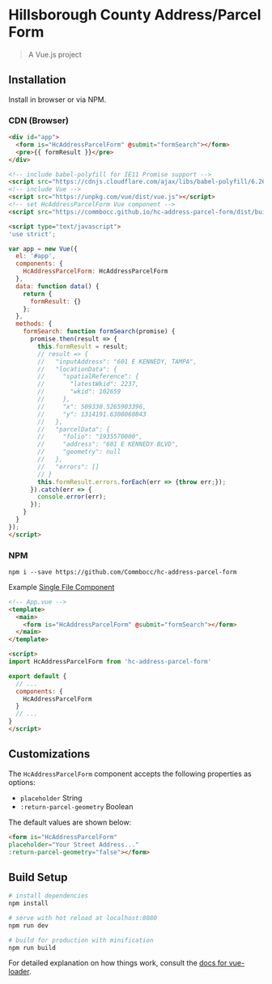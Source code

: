 # Hillsborough County Address/Parcel Form

> A Vue.js project

## Installation

Install in browser or via NPM.

### CDN (Browser)

```html
<div id="app">
  <form is="HcAddressParcelForm" @submit="formSearch"></form>
  <pre>{{ formResult }}</pre>
</div>

<!-- include babel-polyfill for IE11 Promise support -->
<script src="https://cdnjs.cloudflare.com/ajax/libs/babel-polyfill/6.26.0/polyfill.min.js"></script>
<!-- include Vue -->
<script src="https://unpkg.com/vue/dist/vue.js"></script>
<!-- set HcAddressParcelForm Vue component -->
<script src="https://commbocc.github.io/hc-address-parcel-form/dist/build.var.js"></script>

<script type="text/javascript">
'use strict';

var app = new Vue({
  el: '#app',
  components: {
    HcAddressParcelForm: HcAddressParcelForm
  },
  data: function data() {
    return {
      formResult: {}
    };
  },
  methods: {
    formSearch: function formSearch(promise) {
      promise.then(result => {
        this.formResult = result;
        // result => {
        //   "inputAddress": "601 E KENNEDY, TAMPA",
        //   "locationData": {
        //     "spatialReference": {
        //       "latestWkid": 2237,
        //       "wkid": 102659
        //     },
        //     "x": 509330.5265903396,
        //     "y": 1314191.6308060843
        //   },
        //   "parcelData": {
        //     "folio": "1935570000",
        //     "address": "601 E KENNEDY BLVD",
        //     "geometry": null
        //   },
        //   "errors": []
        // }
        this.formResult.errors.forEach(err => {throw err;});
      }).catch(err => {
        console.error(err);
      });
    }
  }
});
</script>
```

### NPM

`npm i --save https://github.com/Commbocc/hc-address-parcel-form`

Example [Single File Component](https://vuejs.org/v2/guide/single-file-components.html)

```html
<!-- App.vue -->
<template>
  <main>
    <form is="HcAddressParcelForm" @submit="formSearch"></form>
  </main>
</template>

<script>
import HcAddressParcelForm from 'hc-address-parcel-form'

export default {
  // ...
  components: {
    HcAddressParcelForm
  }
  // ...
}
</script>
```

## Customizations

The `HcAddressParcelForm` component accepts the following properties as options:

* `placeholder` String
* `:return-parcel-geometry` Boolean

The default values are shown below:

```html
<form is="HcAddressParcelForm"
placeholder="Your Street Address..."
:return-parcel-geometry="false"></form>
```

## Build Setup

``` bash
# install dependencies
npm install

# serve with hot reload at localhost:8080
npm run dev

# build for production with minification
npm run build
```

For detailed explanation on how things work, consult the [docs for vue-loader](http://vuejs.github.io/vue-loader).
